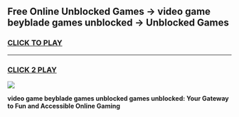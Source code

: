 
## Free Online Unblocked Games → video game beyblade games unblocked → Unblocked Games
<h3>
<a href="https://premium.freeplayer.one?title=video_game_beyblade_games_unblocked&ref=21F">CLICK TO PLAY</a></h3>
<hr>

<h3>
<a href="https://premium.freeplayer.one?title=video_game_beyblade_games_unblocked&ref=21F">CLICK 2 PLAY</a>
  
</h3>

<a href="https://premium.freeplayer.one?title=video_game_beyblade_games_unblocked&ref=21F/"><img src="https://clearcache.store/games.png"></a>


**video game beyblade games unblocked games unblocked: Your Gateway to Fun and Accessible Online Gaming**
